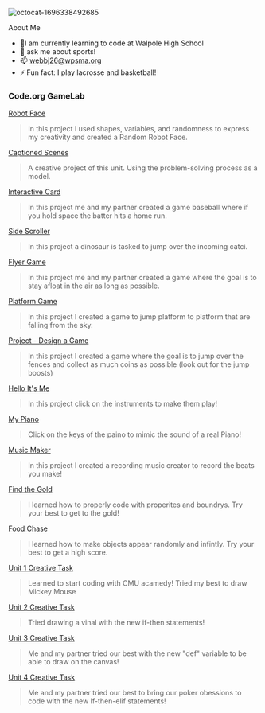 ![octocat-1696338492685](https://github.com/Jacktwebb/jacktwebb/assets/146844010/6b00fd93-14f1-4159-8185-f44dc96db462)

About Me
- 🌱I am currently learning to code at Walpole High School
- 💬 ask me about sports!
- 📫 webbj26@wpsma.org
- ⚡ Fun fact: I play lacrosse and basketball!

### Code.org GameLab

[Robot Face](https://studio.code.org/s/csd3-2023/lessons/7/levels/2)
> In this project I used shapes, variables, and randomness to express my creativity and created a Random Robot Face.

[Captioned Scenes](https://studio.code.org/projects/gamelab/55r6cH8HSPxE1ydkwwAi7jqQoo6BMMFfXSa1Vh459E0)
> A creative project of this unit. Using the problem-solving process as a model.

[Interactive Card](https://studio.code.org/projects/gamelab/VYWMN0GF4NNOfm3lfvyfFFs-Ujm9Pe7SKUgDQjH8BAw)
> In this project me and my partner created a game baseball where if you hold space the batter hits a home run.

[Side Scroller](https://studio.code.org/projects/gamelab/jOHwcDOCtBvgr_Uh5_Dp6xIsvdWrhY471p1VWCT6ICI)
>In this project a dinosaur is tasked to jump over the incoming catci.

[Flyer Game](https://studio.code.org/projects/gamelab/62Rl1O6xGS0N6FHusfr2fkWCQuHhjNLfuksiWqookLc)
> In this project me and my partner created a game where the goal is to stay afloat in the air as long as possible.

[Platform Game](https://studio.code.org/projects/gamelab/lgz4Mr22hYm56XgGN9evc-N2GFbfOPl8ULv9-rU9jSQ)
> In this project I created a game to jump platform to platform that are falling from the sky.

[Project - Design a Game](https://studio.code.org/projects/gamelab/enpoRdMnDZ41iFUvaqNhAqRVDrF8k5IgNf__ZvF9oKw)
>In this project I created a game where the goal is to jump over the fences and collect as much coins as possible (look out for the jump boosts)

[Hello It's Me](https://ai2.appinventor.mit.edu/#5827418822410240) 
> In this project click on the instruments to make them play!

[My Piano](https://ai2.appinventor.mit.edu/#5574674089902080)
> Click on the keys of the paino to mimic the sound of a real Piano!

[Music Maker](https://ai2.appinventor.mit.edu/#6360560192847872)
> In this project I created a recording music creator to record the beats you make!

[Find the Gold](https://gallery.appinventor.mit.edu/?galleryid=eda55ca3-fb95-4de8-abc2-63232bdd3626)
> I learned how to properly code with properites and boundrys. Try your best to get to the gold!

[Food Chase](https://gallery.appinventor.mit.edu/?galleryid=62f41f36-330b-458f-a8cd-c145dd254c1a)
>I learned how to make objects appear randomly and infintly. Try your best to get a high score.

[Unit 1 Creative Task](https://academy.cs.cmu.edu/exercise/4132/)
>  Learned to start coding with CMU acamedy! Tried my best to draw Mickey Mouse

[Unit 2 Creative Task](https://academy.cs.cmu.edu/exercise/6402/)
> Tried drawing a vinal with the new if-then statements!

[Unit 3 Creative Task](https://academy.cs.cmu.edu/exercise/4236/)
>Me and my partner tried our best with the new "def" variable to be able to draw on the canvas!

[Unit 4 Creative Task](https://academy.cs.cmu.edu/exercise/4282/)
>Me and my partner tried our best to bring our poker obessions to code with the new If-then-elif statements!
